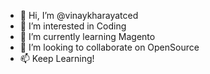 - 👋 Hi, I’m @vinaykharayatced
- 👀 I’m interested in Coding
- 🌱 I’m currently learning Magento
- 💞️ I’m looking to collaborate on OpenSource
- 📫 Keep Learning!

<!---
vinaykharayatced/vinaykharayatced is a ✨ special ✨ repository because its `README.md` (this file) appears on your GitHub profile.
You can click the Preview link to take a look at your changes.
--->
